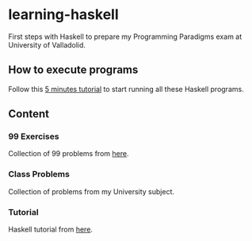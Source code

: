 # learning-haskell
First steps with Haskell to prepare my Programming Paradigms exam at University of Valladolid.

## How to execute programs
Follow this [5 minutes tutorial](https://wiki.haskell.org/Haskell_in_5_steps) to start running all these Haskell programs.

## Content

### 99 Exercises
Collection of 99 problems from [here](https://wiki.haskell.org/H-99:_Ninety-Nine_Haskell_Problems).

### Class Problems
Collection of problems from my University subject.

### Tutorial
Haskell tutorial from [here](http://learnyouahaskell.com/).
